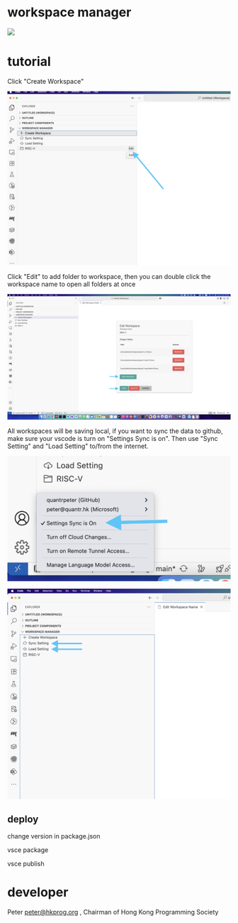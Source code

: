 # workspace manager

![](https://github.com/quantrpeter/vscode-workspace-manager/blob/master/screencapture/introduction.gif?raw=true)

# tutorial

Click "Create Workspace"

![](https://github.com/quantrpeter/vscode-workspace-manager/blob/master/screencapture/1.png?raw=true)

Click "Edit" to add folder to workspace, then you can double click the workspace name to open all folders at once

![](https://github.com/quantrpeter/vscode-workspace-manager/blob/master/screencapture/2.png?raw=true)

All workspaces will be saving local, if you want to sync the data to github, make sure your vscode is turn on "Settings Sync is on". Then use "Sync Setting" and "Load Setting" to/from the internet.

![](https://github.com/quantrpeter/vscode-workspace-manager/blob/master/screencapture/4.png?raw=true)

![](https://github.com/quantrpeter/vscode-workspace-manager/blob/master/screencapture/3.png?raw=true)

## deploy

change version in package.json

vsce package

vsce publish

# developer

Peter <peter@hkprog.org> , Chairman of Hong Kong Programming Society
